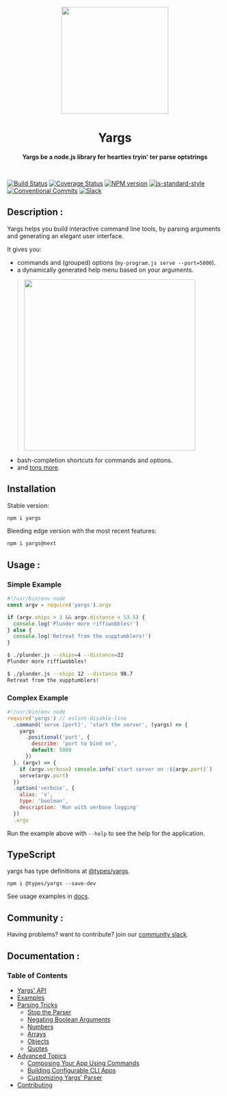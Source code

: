 <p align="center">
  <img width="250" src="/yargs-logo.png">
</p>
<h1 align="center"> Yargs </h1>
<p align="center">
  <b >Yargs be a node.js library fer hearties tryin' ter parse optstrings</b>
</p>

<br>

[![Build Status][travis-image]][travis-url]
[![Coverage Status][coveralls-image]][coveralls-url]
[![NPM version][npm-image]][npm-url]
[![js-standard-style][standard-image]][standard-url]
[![Conventional Commits][conventional-commits-image]][conventional-commits-url]
[![Slack][slack-image]][slack-url]

## Description :
Yargs helps you build interactive command line tools, by parsing arguments and generating an elegant user interface.

It gives you:

* commands and (grouped) options (`my-program.js serve --port=5000`).
* a dynamically generated help menu based on your arguments.

> <img width="400" src="/screen.png">

* bash-completion shortcuts for commands and options.
* and [tons more](/docs/api.md).

## Installation

Stable version:
```bash
npm i yargs
```

Bleeding edge version with the most recent features:
```bash
npm i yargs@next
```

## Usage :

### Simple Example

````javascript
#!/usr/bin/env node
const argv = require('yargs').argv

if (argv.ships > 3 && argv.distance < 53.5) {
  console.log('Plunder more riffiwobbles!')
} else {
  console.log('Retreat from the xupptumblers!')
}
````

```bash
$ ./plunder.js --ships=4 --distance=22
Plunder more riffiwobbles!

$ ./plunder.js --ships 12 --distance 98.7
Retreat from the xupptumblers!
```

### Complex Example

```javascript
#!/usr/bin/env node
require('yargs') // eslint-disable-line
  .command('serve [port]', 'start the server', (yargs) => {
    yargs
      .positional('port', {
        describe: 'port to bind on',
        default: 5000
      })
  }, (argv) => {
    if (argv.verbose) console.info(`start server on :${argv.port}`)
    serve(argv.port)
  })
  .option('verbose', {
    alias: 'v',
    type: 'boolean',
    description: 'Run with verbose logging'
  })
  .argv
```

Run the example above with `--help` to see the help for the application.

## TypeScript

yargs has type definitions at [@types/yargs][type-definitions].

```
npm i @types/yargs --save-dev
```

See usage examples in [docs](/docs/typescript.md).

## Community :

Having problems? want to contribute? join our [community slack](http://devtoolscommunity.herokuapp.com).

## Documentation :

### Table of Contents

* [Yargs' API](/docs/api.md)
* [Examples](/docs/examples.md)
* [Parsing Tricks](/docs/tricks.md)
  * [Stop the Parser](/docs/tricks.md#stop)
  * [Negating Boolean Arguments](/docs/tricks.md#negate)
  * [Numbers](/docs/tricks.md#numbers)
  * [Arrays](/docs/tricks.md#arrays)
  * [Objects](/docs/tricks.md#objects)
  * [Quotes](/docs/tricks.md#quotes)
* [Advanced Topics](/docs/advanced.md)
  * [Composing Your App Using Commands](/docs/advanced.md#commands)
  * [Building Configurable CLI Apps](/docs/advanced.md#configuration)
  * [Customizing Yargs' Parser](/docs/advanced.md#customizing)
* [Contributing](/contributing.md)

[travis-url]: https://travis-ci.org/yargs/yargs
[travis-image]: https://img.shields.io/travis/yargs/yargs/master.svg
[coveralls-url]: https://coveralls.io/github/yargs/yargs
[coveralls-image]: https://img.shields.io/coveralls/yargs/yargs.svg
[npm-url]: https://www.npmjs.com/package/yargs
[npm-image]: https://img.shields.io/npm/v/yargs.svg
[standard-image]: https://img.shields.io/badge/code%20style-standard-brightgreen.svg
[standard-url]: http://standardjs.com/
[conventional-commits-image]: https://img.shields.io/badge/Conventional%20Commits-1.0.0-yellow.svg
[conventional-commits-url]: https://conventionalcommits.org/
[slack-image]: http://devtoolscommunity.herokuapp.com/badge.svg
[slack-url]: http://devtoolscommunity.herokuapp.com
[type-definitions]: https://github.com/DefinitelyTyped/DefinitelyTyped/tree/master/types/yargs
